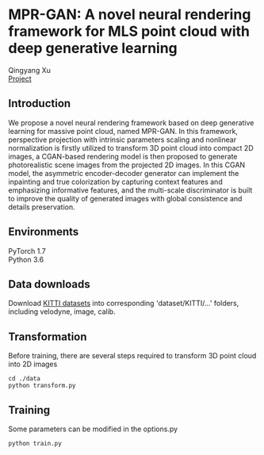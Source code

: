 # MPR-GAN: A novel neural rendering framework for MLS point cloud with deep generative learning
Qingyang Xu <br>
[Project](https://xxyxxyme.github.io/MPR_GAN_project/)
## Introduction
We propose a novel neural rendering framework based on deep generative learning for massive point cloud, named MPR-GAN. In this framework, perspective projection with intrinsic parameters scaling and nonlinear normalization is firstly utilized to transform 3D point cloud into compact 2D images, a CGAN-based rendering model is then proposed to generate photorealistic scene images from the projected 2D images. In this CGAN model, the asymmetric encoder-decoder generator can implement the inpainting and true colorization by capturing context features and emphasizing informative features, and the multi-scale discriminator is built to improve the quality of generated images with global consistence and details preservation.
## Environments
PyTorch 1.7 <br>
Python 3.6 <br>
## Data downloads
Download [KITTI datasets](http://www.cvlibs.net/datasets/kitti/eval_odometry.php) into corresponding 'dataset/KITTI/...' folders, including velodyne, image, calib.
## Transformation
Before training, there are several steps required to transform 3D point cloud into 2D images
```
cd ./data
python transform.py
```
## Training
Some parameters can be modified in the options.py
```
python train.py
```
